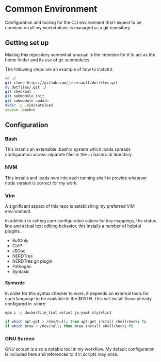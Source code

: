 # Common Environment
Configuration and tooling for the CLI environment that I expect to be common on
all my workstations is managed as a git repository.

## Getting set up
Making this repository somewhat unusual is the intention for it to act as the
home folder and its use of git submodules.

The following steps are an example of how to install it.

```bash
cd ~/
git clone https://github.com/jtheriault/dotfiles.git
mv dotfiles/.git ./
git checkout .
git submodule init
git submodule update
mkdir -p .vim/autoload
source .bashrc
```

## Configuration

### Bash

This installs an extensible .bashrc system which loads spreads configuration
across separate files in the ~/.bashrc.d/ directory.

### NVM

This installs and loads nvm into each running shell to provide whatever node
version is correct for my work.

### Vim

A significant aspect of this repo is establishing my preferred VIM environment.

In addition to setting core configuration values for key mappings, the status
line and actual text editing behavior, this installs a number of helpful
plugins.

* BufOnly
* CtrlP
* JSDoc
* NERDTree
* NERDTree git plugin
* Pathogen
* Syntasic

#### Syntastic

In order for this syntax checker to work, it depends on external tools for each
language to be available in the $PATH. This will install those already configured
in .vimrc:

```bash
npm i -g dockerfile_lint eslint js-yaml stylelint

if which apt-get > /dev/null; then apt-get install shellcheck; fi
if which brew > /dev/null; then brew install shellcheck; fi
```


### GNU Screen

GNU screen is also a notable tool in my workflow. My default configuration is
included here and references to it in scripts may arise.
